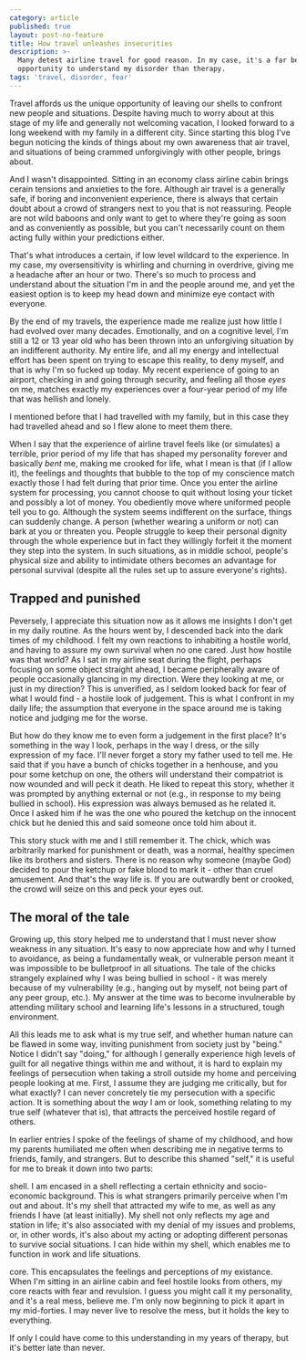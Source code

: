 ```yaml
---
category: article
published: true
layout: post-no-feature
title: How travel unleashes insecurities
description: >-
  Many detest airline travel for good reason. In my case, it's a far better
  opportunity to understand my disorder than therapy.
tags: 'travel, disorder, fear'
---
```

Travel affords us the unique opportunity of leaving our shells to confront new people and situations. Despite having much to worry about at this stage of my life and generally not welcoming vacation, I looked forward to a long weekend with my family in a different city. Since starting this blog I've begun noticing the kinds of things about my own awareness that air travel, and situations of being crammed unforgivingly with other people, brings about.

And I wasn't disappointed. Sitting in an economy class airline cabin brings cerain tensions and anxieties to the fore. Although air travel is a generally safe, if boring and inconvenient experience, there is always that certain doubt about a crowd of strangers next to you that is not reassuring. People are not wild baboons and only want to get to where they're going as soon and as conveniently as possible, but you can't necessarily count on them acting fully within your predictions either.

That's what introduces a certain, if low level wildcard to the experience. In my case, my oversensitivity is whirling and churning in overdrive, giving me a headache after an hour or two. There's so much to process and understand about the situation I'm in and the people around me, and yet the easiest option is to keep my head down and minimize eye contact with everyone. 

By the end of my travels, the experience made me realize just how little I had evolved over many decades. Emotionally, and on a cognitive level, I'm still a 12 or 13 year old who has been thrown into an unforgiving situation by an indifferent authority. My entire life, and all my energy and intellectual effort has been spent on trying to escape this reality, to deny myself, and that is why I'm so fucked up today. My recent experience of going to an airport, checking in and going through security, and feeling all those _eyes_ on me, matches exactly my experiences over a four-year period of my life that was hellish and lonely.

I mentioned before that I had travelled with my family, but in this case they had travelled ahead and so I flew alone to meet them there. 

When I say that the experience of airline travel feels like (or simulates) a terrible, prior period of my life that has shaped my personality forever and basically _bent_ me, making me crooked for life, what I mean is that (if I allow it), the feelings and thoughts that bubble to the top of my conscience match exactly those I had felt during that prior time. Once you enter the airline system for processing, you cannot choose to quit without losing your ticket and possibly a lot of money. You obediently move where uniformed people tell you to go. Although the system seems indifferent on the surface, things can suddenly change. A person (whether wearing a uniform or not) can bark at you or threaten you. People struggle to keep their personal dignity through the whole experience but in fact they willingly forfeit it the moment they step into the system. In such situations, as in middle school, people's physical size and ability to intimidate others becomes an advantage for personal survival (despite all the rules set up to assure everyone's rights).

## Trapped and punished

Peversely, I appreciate this situation now as it allows me insights I don't get in my daily routine. As the hours went by, I descended back into the dark times of my childhood. I felt my own reactions to inhabiting a hostile world, and having to assure my own survival when no one cared. Just how hostile was that world? As I sat in my airline seat during the flight, perhaps focusing on some object straight ahead, I became peripherally aware of people occasionally glancing in my direction. Were they looking at me, or just in my direction? This is unverified, as I seldom looked back for fear of what I would find - a hostile look of judgement. This is what I confront in my daily life; the assumption that everyone in the space around me is taking notice and judging me for the worse.

But how do they know me to even form a judgement in the first place? It's something in the way I look, perhaps in the way I dress, or the silly expression of my face. I'll never forget a story my father used to tell me. He said that if you have a bunch of chicks together in a henhouse, and you pour some ketchup on one, the others will understand their compatriot is now wounded and will peck it death. He liked to repeat this story, whether it was prompted by anything external or not (e.g., in response to my being bullied in school). His expression was always bemused as he related it. Once I asked him if he was the one who poured the ketchup on the innocent chick but he denied this and said someone once told him about it.

This story stuck with me and I still remember it. The chick, which was arbitrarily marked for punishment or death, was a normal, healthy specimen like its brothers and sisters. There is no reason why someone (maybe God) decided to pour the ketchup or fake blood to mark it - other than cruel amusement. And that's the way life is. If you are outwardly bent or crooked, the crowd will seize on this and peck your eyes out.

## The moral of the tale

Growing up, this story helped me to understand that I must never show weakness in any situation. It's easy to now appreciate how and why I turned to avoidance, as being a fundamentally weak, or vulnerable person meant it was impossible to be bulletproof in all situations. The tale of the chicks strangely explained why I was being bullied in school - it was merely because of my vulnerability (e.g., hanging out by myself, not being part of any peer group, etc.). My answer at the time was to become invulnerable by attending military school and learning life's lessons in a structured, tough environment. 

All this leads me to ask what is my true self, and whether human nature can be flawed in some way, inviting punishment from society just by "being." Notice I didn't say "doing," for although I generally experience high levels of guilt for all negative things within me and without, it is hard to explain my feelings of persecution when taking a stroll outside my home and perceiving people looking at me. First, I assume they are judging me critically, but for what exactly? I can never concretely tie my persecution with a specific action. It is something about the _way_ I am or look, something relating to my true self (whatever that is), that attracts the perceived hostile regard of others.

In earlier entries I spoke of the feelings of shame of my childhood, and how my parents humiliated me often when describing me in negative terms to friends, family, and strangers. But to describe this shamed "self," it is useful for me to break it down into two parts:

shell. I am encased in a shell reflecting a certain ethnicity and socio-economic background. This is what strangers primarily perceive when I'm out and about. It's my shell that attracted my wife to me, as well as any friends I have (at least initially). My shell not only reflects my age and station in life; it's also associated with my denial of my issues and problems, or, in other words, it's also about my acting or adopting different personas to survive social situations. I can hide within my shell, which enables me to function in work and life situations.

core. This encapsulates the feelings and perceptions of my existance. When I'm sitting in an airline cabin and feel hostile looks from others, my core reacts with fear and revulsion. I guess you might call it my personality, and it's a real mess, believe me. I'm only now beginning to pick it apart in my mid-forties. I may never live to resolve the mess, but it holds the key to everything.

If only I could have come to this understanding in my years of therapy, but it's better late than never.
